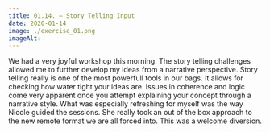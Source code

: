 ```yaml
---
title: 01.14. – Story Telling Input
date: 2020-01-14
image: ./exercise_01.png
imageAlt: 
---
```


We had a very joyful workshop this morning. The story telling challenges allowed me to further develop my ideas from a narrative perspective. Story telling really is one of the most powerfull tools in our bags. It allows for checking how water tight your ideas are. Issues in coherence and logic come very apparent once you attempt explaining your concept through a narrative style. What was especially refreshing for myself was the way Nicole guided the sessions. She really took an out of the box
approach to the new remote format we are all forced into. This was a welcome diversion.
